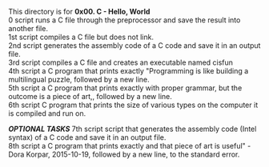 This directory is for __0x00. C - Hello, World__    
0 script runs a C file through the preprocessor and save the result into another file.   
1st script compiles a C file but does not link.   
2nd script generates the assembly code of a C code and save it in an output file.    
3rd script compiles a C file and creates an executable named cisfun    
4th script a C program that prints exactly "Programming is like building a multilingual puzzle, followed by a new line.   
5th script a C program that prints exactly with proper grammar, but the outcome is a piece of art,, followed by a new line.   
6th script C program that prints the size of various types on the computer it is compiled and run on.   

___OPTIONAL TASKS___
7th script script that generates the assembly code (Intel syntax) of a C code and save it in an output file.  
8th script a C program that prints exactly and that piece of art is useful" - Dora Korpar, 2015-10-19, followed by a new line, to the standard error.
